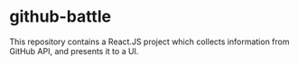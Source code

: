 # github-battle
This repository contains a React.JS project which collects information from GitHub API, and presents it to a UI.

